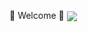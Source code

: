 <!--### Hi there 👋-->
<!--<img src="https://www.codewars.com/users/Losina24/badges/large" styles="margin: 0 auto;">-->
👋 Welcome 👋
<img align="center" src="https://i.imgur.com/Uujriip.gif">

<!--
**Losina24/Losina24** is a ✨ _special_ ✨ repository because its `README.md` (this file) appears on your GitHub profile.

Here are some ideas to get you started:

- 🔭 I’m currently working on ...
- 🌱 I’m currently learning ...
- 👯 I’m looking to collaborate on ...
- 🤔 I’m looking for help with ...
- 💬 Ask me about ...
- 📫 How to reach me: ...
- 😄 Pronouns: ...
- ⚡ Fun fact: ...
-->
